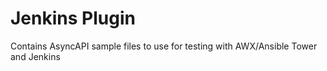 # Jenkins Plugin 
Contains AsyncAPI sample files to use for testing with AWX/Ansible Tower and Jenkins

